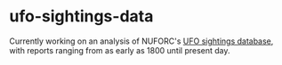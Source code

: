# ufo-sightings-data

Currently working on an analysis of NUFORC's <a href = "http://www.nuforc.org/webreports.html" target="_blank">UFO sightings database</a>, with reports ranging from as early as 1800 until present day.
